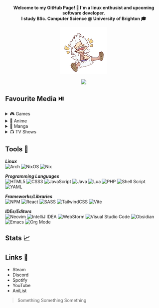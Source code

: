 **<p align='center'>Welcome to my GitHub Page! :wave: I'm a linux enthusist and upcoming software developer. <br>
I study BSc. Computer Science @ University of Brighton :mortar_board:</p>**

<p align='center'>
   <img src='./img/e.gif' width='150px'></img>
</p>

<p align='center'>
<img src="https://readme-typing-svg.demolab.com?font=Montserrat&size=15&duration=3500&pause=1000&color=FFFFFF&center=true&width=435&lines=01010111+01100101+01101100+01100011+01101111+01101101+01100101"></img>
</p>
<h2>Favourite Media ⏯️ </h2>
   <details>
  <summary>🎮 Games</summary>
        <ul>
            <li><img width=20 src='./img/persona-icon.png'> Persona 5 Royal</li>
            <li><img width=20 src='./img/nier-icon.png'> Nier Automata</li>
            <li><img width=20 src='./img/ffxiv-icon.png'> Final Fantasy XIV Online</li>
            <li><img width=20 src='./img/ghost-icon.png'> Ghost of Tsushima</li>
        </ul>
   </details>
      <details>
       <summary>👹 Anime</summary>
        <ul>
            <li><a href='https://anilist.co/anime/30/Neon-Genesis-Evangelion/'>Neon Genesis Evangelion</a></li>
            <li><a href='https://anilist.co/anime/263/Hajime-no-Ippo-The-Fighting/'>Hajime no Ippo</a></li>
            <li><a href='https://anilist.co/anime/21/ONE-PIECE/'>One Piece</a></li>
            <li><a href='https://anilist.co/anime/80/Mobile-Suit-Gundam/'>Mobile Suit Gundam</a></li>
        </ul>
   </details>
      <details>
       <summary>📖 Manga</summary>
        <ul>
            <li><a href='https://anilist.co/manga/30002/Berserk/'>Berserk</a></li>
            <li><a href='https://anilist.co/manga/30642/Vinland-Saga/'>Vinland Saga</a></li>
            <li><a href='https://anilist.co/manga/30656/Vagabond/'>Vagabond</a></li>
            <li><a href='https://anilist.co/manga/87170/Fire-Punch/'>Fire Punch</a></li>
        </ul>
   </details>
         <details>
       <summary>📺 TV Shows</summary>
        <ul>
            <li><a href='https://www.imdb.com/title/tt0903747/'>Breaking Bad</a></li>
            <li><a href='https://www.imdb.com/title/tt0944947/?ref_=nv_sr_srsg_0_tt_8_nm_0_q_game%2520of%2520thro'>Game of Thrones</a></li>
            <li><a href='https://www.imdb.com/title/tt1190634/?ref_=nv_sr_srsg_0_tt_6_nm_2_q_the%2520boys'>The Boys</a></li>
            <li><a href='https://www.imdb.com/title/tt6741278/?ref_=nv_sr_srsg_0_tt_8_nm_0_q_invinc'>Invincible</a></li>
        </ul>
   </details>
    

    
## Tools 🧰 

***Linux*** <br>
![Arch](https://img.shields.io/badge/Arch%20Linux-1793D1?logo=arch-linux&logoColor=fff&style=for-the-badge)
![NixOS](https://img.shields.io/badge/NIXOS-5277C3.svg?style=for-the-badge&logo=NixOS&logoColor=white)
![Nix](https://img.shields.io/badge/NIX-5277C3.svg?style=for-the-badge&logo=NixOS&logoColor=white)

***Programming Languages*** <br>
![HTML5](https://img.shields.io/badge/html5-%23E34F26.svg?style=for-the-badge&logo=html5&logoColor=white)
![CSS3](https://img.shields.io/badge/css3-%231572B6.svg?style=for-the-badge&logo=css3&logoColor=white)
![JavaScript](https://img.shields.io/badge/javascript-%23323330.svg?style=for-the-badge&logo=javascript&logoColor=%23F7DF1E)
![Java](https://img.shields.io/badge/java-%23ED8B00.svg?style=for-the-badge&logo=openjdk&logoColor=white)
![Lua](https://img.shields.io/badge/lua-%232C2D72.svg?style=for-the-badge&logo=lua&logoColor=white)
![PHP](https://img.shields.io/badge/php-%23777BB4.svg?style=for-the-badge&logo=php&logoColor=white)
![Shell Script](https://img.shields.io/badge/shell_script-%23121011.svg?style=for-the-badge&logo=gnu-bash&logoColor=white)
![YAML](https://img.shields.io/badge/yaml-%23ffffff.svg?style=for-the-badge&logo=yaml&logoColor=151515)

***Frameworks/Libraries*** <br>
![NPM](https://img.shields.io/badge/NPM-%23CB3837.svg?style=for-the-badge&logo=npm&logoColor=white)
![React](https://img.shields.io/badge/react-%2320232a.svg?style=for-the-badge&logo=react&logoColor=%2361DAFB)
![SASS](https://img.shields.io/badge/SASS-hotpink.svg?style=for-the-badge&logo=SASS&logoColor=white)
![TailwindCSS](https://img.shields.io/badge/tailwindcss-%2338B2AC.svg?style=for-the-badge&logo=tailwind-css&logoColor=white)
![Vite](https://img.shields.io/badge/vite-%23646CFF.svg?style=for-the-badge&logo=vite&logoColor=white)

***IDEs/Editors*** <br>
![Neovim](https://img.shields.io/badge/NeoVim-%2357A143.svg?&style=for-the-badge&logo=neovim&logoColor=white)
![IntelliJ IDEA](https://img.shields.io/badge/IntelliJIDEA-000000.svg?style=for-the-badge&logo=intellij-idea&logoColor=white)
![WebStorm](https://img.shields.io/badge/webstorm-143?style=for-the-badge&logo=webstorm&logoColor=white&color=black)
![Visual Studio Code](https://img.shields.io/badge/Visual%20Studio%20Code-0078d7.svg?style=for-the-badge&logo=visual-studio-code&logoColor=white)
![Obsidian](https://img.shields.io/badge/Obsidian-%23483699.svg?style=for-the-badge&logo=obsidian&logoColor=white)
![Emacs](https://img.shields.io/badge/Emacs-%237F5AB6.svg?&style=for-the-badge&logo=gnu-emacs&logoColor=white)
![Org Mode](https://img.shields.io/badge/orgmode-%2377AA99.svg?style=for-the-badge&logo=org&logoColor=white)


## Stats 📈 

## Links 🔗 
- Steam
- Discord
- Spotify 
- YouTube 
- AniList


> Something Something Something

